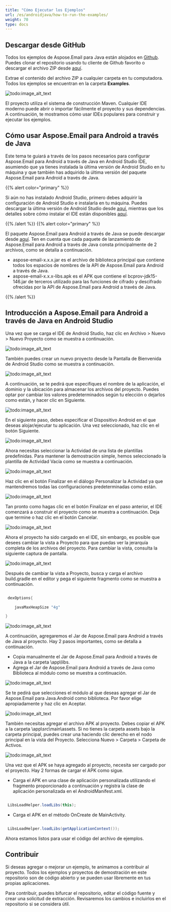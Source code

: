 ```yaml
---
title: "Cómo Ejecutar los Ejemplos"
url: /es/androidjava/how-to-run-the-examples/
weight: 70
type: docs
---
```


## **Descargar desde GitHub**
Todos los ejemplos de Aspose.Email para Java están alojados en [Github](https://github.com/aspose-email/Aspose.Email-for-Java). Puedes clonar el repositorio usando tu cliente de Github favorito o descargar el archivo ZIP desde [aquí](https://forum.aspose.com/c/email/12).

Extrae el contenido del archivo ZIP a cualquier carpeta en tu computadora. Todos los ejemplos se encuentran en la carpeta **Examples**.

![todo:image_alt_text](https://i.imgur.com/WsQ2wrb.png)

El proyecto utiliza el sistema de construcción Maven. Cualquier IDE moderno puede abrir o importar fácilmente el proyecto y sus dependencias. A continuación, te mostramos cómo usar IDEs populares para construir y ejecutar los ejemplos.

## **Cómo usar Aspose.Email para Android a través de Java**
Este tema te guiará a través de los pasos necesarios para configurar Aspose.Email para Android a través de Java en Android Studio IDE, asumiendo que ya tienes instalada la última versión de Android Studio en tu máquina y que también has adquirido la última versión del paquete Aspose.Email para Android a través de Java.

{{% alert color="primary" %}} 

Si aún no has instalado Android Studio, primero debes adquirir la configuración de Android Studio e instalarla en tu máquina. Puedes descargar la última versión de Android Studio desde [aquí](https://developer.android.com/studio/index.html#win-bundle), mientras que los detalles sobre cómo instalar el IDE están disponibles [aquí](https://developer.android.com/studio/install.html).

{{% /alert %}} {{% alert color="primary" %}} 

El paquete Aspose.Email para Android a través de Java se puede descargar desde [aquí](https://downloads.aspose.com/email/androidjava). Ten en cuenta que cada paquete de lanzamiento de Aspose.Email para Android a través de Java consta principalmente de 2 archivos, como se detalla a continuación.

- aspose-email-x.x.x.jar es el archivo de biblioteca principal que contiene todos los espacios de nombres de la API de Aspose.Email para Android a través de Java.
- aspose-email-x.x.x-libs.apk es el APK que contiene el bcprov-jdk15-146.jar de terceros utilizado para las funciones de cifrado y descifrado ofrecidas por la API de Aspose.Email para Android a través de Java.

{{% /alert %}} 
## **Introducción a Aspose.Email para Android a través de Java en Android Studio**
Una vez que se carga el IDE de Android Studio, haz clic en Archivo > Nuevo > Nuevo Proyecto como se muestra a continuación.

![todo:image_alt_text](run_examples_1.png)

También puedes crear un nuevo proyecto desde la Pantalla de Bienvenida de Android Studio como se muestra a continuación.

![todo:image_alt_text](run_examples_2.png)

A continuación, se te pedirá que especifiques el nombre de la aplicación, el dominio y la ubicación para almacenar los archivos del proyecto. Puedes optar por cambiar los valores predeterminados según tu elección o dejarlos como están, y hacer clic en Siguiente.

![todo:image_alt_text](run_examples_3.png)

En el siguiente paso, debes especificar el Dispositivo Android en el que deseas alojar/ejecutar tu aplicación. Una vez seleccionado, haz clic en el botón Siguiente.

![todo:image_alt_text](run_examples_4.png)

Ahora necesitas seleccionar la Actividad de una lista de plantillas predefinidas. Para mantener la demostración simple, hemos seleccionado la plantilla de Actividad Vacía como se muestra a continuación.

![todo:image_alt_text](run_examples_5.png)

Haz clic en el botón Finalizar en el diálogo Personalizar la Actividad ya que mantendremos todas las configuraciones predeterminadas como están.

![todo:image_alt_text](run_examples_6.png)

Tan pronto como hagas clic en el botón Finalizar en el paso anterior, el IDE comenzará a construir el proyecto como se muestra a continuación. Deja que termine o haz clic en el botón Cancelar.

![todo:image_alt_text](run_examples_7.png)

Ahora el proyecto ha sido cargado en el IDE, sin embargo, es posible que desees cambiar la vista a Proyecto para que puedas ver la jerarquía completa de los archivos del proyecto. Para cambiar la vista, consulta la siguiente captura de pantalla.

![todo:image_alt_text](run_examples_8.png)

Después de cambiar la vista a Proyecto, busca y carga el archivo build.gradle en el editor y pega el siguiente fragmento como se muestra a continuación.

~~~Java

 dexOptions{

    javaMaxHeapSize "4g"

}

~~~

![todo:image_alt_text](run_examples_9.png)

A continuación, agregaremos el Jar de Aspose.Email para Android a través de Java al proyecto. Hay 2 pasos importantes, como se detalla a continuación.

- Copia manualmente el Jar de Aspose.Email para Android a través de Java a la carpeta \app\libs.
- Agrega el Jar de Aspose.Email para Android a través de Java como Biblioteca al módulo como se muestra a continuación.

![todo:image_alt_text](run_examples_10.png)

Se te pedirá que selecciones el módulo al que deseas agregar el Jar de Aspose.Email para Java.Android como biblioteca. Por favor elige apropiadamente y haz clic en Aceptar.

![todo:image_alt_text](run_examples_11.png)

También necesitas agregar el archivo APK al proyecto. Debes copiar el APK a la carpeta \app\src\main\assets. Si no tienes la carpeta assets bajo la carpeta principal, puedes crear una haciendo clic derecho en el nodo principal en la vista del Proyecto. Selecciona Nuevo > Carpeta > Carpeta de Activos.

![todo:image_alt_text](run_examples_12.png)

Una vez que el APK se haya agregado al proyecto, necesita ser cargado por el proyecto. Hay 2 formas de cargar el APK como sigue.

- Carga el APK en una clase de aplicación personalizada utilizando el fragmento proporcionado a continuación y registra la clase de aplicación personalizada en el AndroidManifest.xml.

~~~Java

 LibsLoadHelper.loadLibs(this);

~~~

- Carga el APK en el método OnCreate de MainActivity.

~~~Java

 LibsLoadHelper.loadLibs(getApplicationContext());

~~~

Ahora estamos listos para usar el código del archivo de ejemplos.

## **Contribuir**
Si deseas agregar o mejorar un ejemplo, te animamos a contribuir al proyecto. Todos los ejemplos y proyectos de demostración en este repositorio son de código abierto y se pueden usar libremente en tus propias aplicaciones.

Para contribuir, puedes bifurcar el repositorio, editar el código fuente y crear una solicitud de extracción. Revisaremos los cambios e incluirlos en el repositorio si se considera útil.